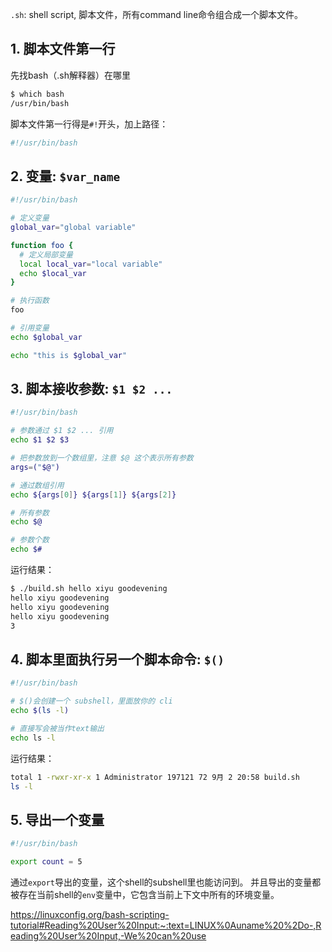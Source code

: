 `.sh`: shell script, 脚本文件，所有command line命令组合成一个脚本文件。

## 1. 脚本文件第一行
先找bash（.sh解释器）在哪里
```bash
$ which bash
/usr/bin/bash
```

脚本文件第一行得是`#!`开头，加上路径：
```sh
#!/usr/bin/bash
```

## 2. 变量: `$var_name`
```sh
#!/usr/bin/bash

# 定义变量
global_var="global variable"

function foo {
  # 定义局部变量
  local local_var="local variable" 
  echo $local_var
}

# 执行函数
foo

# 引用变量
echo $global_var

echo "this is $global_var"
```

## 3. 脚本接收参数: `$1 $2 ...`
```sh
#!/usr/bin/bash

# 参数通过 $1 $2 ... 引用
echo $1 $2 $3

# 把参数放到一个数组里，注意 $@ 这个表示所有参数
args=("$@")

# 通过数组引用
echo ${args[0]} ${args[1]} ${args[2]}

# 所有参数
echo $@

# 参数个数
echo $#
```

运行结果：
```bash
$ ./build.sh hello xiyu goodevening
hello xiyu goodevening
hello xiyu goodevening
hello xiyu goodevening
3
```

## 4. 脚本里面执行另一个脚本命令: `$()`
```sh
#!/usr/bin/bash

# $()会创建一个 subshell，里面放你的 cli
echo $(ls -l)

# 直接写会被当作text输出
echo ls -l
```

运行结果：
```sh
total 1 -rwxr-xr-x 1 Administrator 197121 72 9月 2 20:58 build.sh
ls -l
```

## 5. 导出一个变量
```sh
#!/usr/bin/bash

export count = 5
```
通过`export`导出的变量，这个shell的subshell里也能访问到。
并且导出的变量都被存在当前shell的`env`变量中，它包含当前上下文中所有的环境变量。


https://linuxconfig.org/bash-scripting-tutorial#Reading%20User%20Input:~:text=LINUX%0Auname%20%2Do-,Reading%20User%20Input,-We%20can%20use